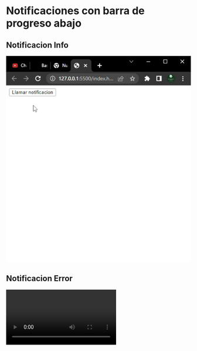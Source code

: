 # Notificaciones con barra de progreso abajo

## Notificacion Info

![Notificacion Info](/assets/info.gif)

## Notificacion Error

![Notificacion Error](/assets/error.mp4)